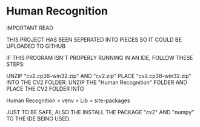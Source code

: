 # Human Recognition

IMPORTANT READ

THIS PROJECT HAS BEEN SEPERATED INTO PIECES SO IT COULD BE UPLOADED TO GITHUB

IF THIS PROGRAM ISN'T PROPERLY RUNNING IN AN IDE, FOLLOW THESE STEPS:

UNZIP "cv2.cp38-win32.zip" AND "cv2.zip" PLACE "cv2.cp38-win32.zip" INTO THE CV2 FOLDER.
UNZIP THE "Human Recognition" FOLDER AND PLACE THE CV2 FOLDER INTO 

Human Recognition > venv > Lib > site-packages

JUST TO BE SAFE, ALSO THE INSTALL THE PACKAGE "cv2" AND "numpy" TO THE IDE BEING USED.
